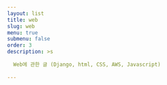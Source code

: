 ```yaml
---
layout: list
title: web
slug: web
menu: true
submenu: false
order: 3
description: >s
  
  Web에 관한 글 (Django, html, CSS, AWS, Javascript)
  
---
```

